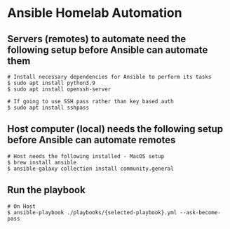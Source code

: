 # Ansible Homelab Automation

## Servers (remotes) to automate need the following setup before Ansible can automate them

```
# Install necessary dependencies for Ansible to perform its tasks
$ sudo apt install python3.9
$ sudo apt install openssh-server

# If going to use SSH pass rather than key based auth
$ sudo apt install sshpass
```

## Host computer (local) needs the following setup before Ansible can automate remotes

```
# Host needs the following installed - MacOS setup
$ brew install ansible
$ ansible-galaxy collection install community.general
```

## Run the playbook

```
# On Host
$ ansible-playbook ./playbooks/{selected-playbook}.yml --ask-become-pass
```